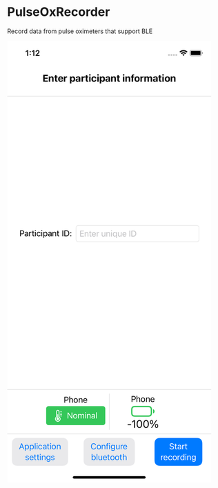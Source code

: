 # PulseOxRecorder

Record data from pulse oximeters that support BLE


![Patient information screen](./doc/figures/patient_view.png "Patient information screen")
